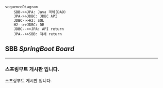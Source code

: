 ```mermaid
sequenceDiagram
    SBB->>JPA: Java 객체(DAO)
    JPA->>JDBC: JDBC API
    JDBC->>H2: SQL
    H2-->>JDBC: DB
    JDBC-->>JPA: API return
    JPA-->>SBB: 객체 return

```
SBB _SpringBoot Board_
-----------------------------
-----------------------------
### 스프링부트 게시판 입니다.

스프링부트 게시판 입니다.

